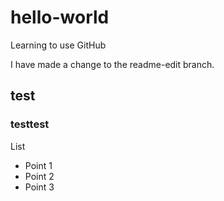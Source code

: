 # hello-world
Learning to use GitHub

I have made a change to the readme-edit branch.
## test
### testtest

List
* Point 1
* Point 2
* Point 3
